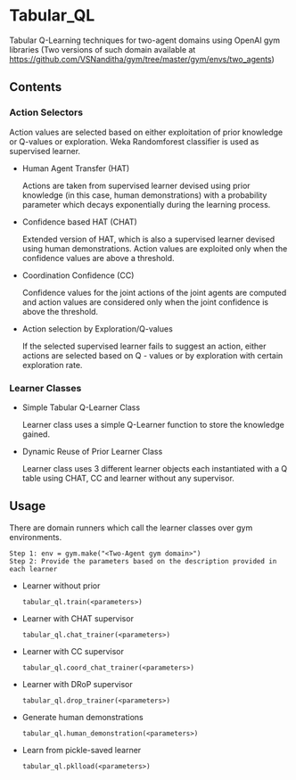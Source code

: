 # Tabular_QL
Tabular Q-Learning techniques for two-agent domains using OpenAI gym libraries 
(Two versions of such domain available at https://github.com/VSNanditha/gym/tree/master/gym/envs/two_agents)

## Contents
### Action Selectors
Action values are selected based on either exploitation of prior knowledge or Q-values or exploration. Weka Randomforest classifier is used as supervised learner. 
* Human Agent Transfer (HAT)
    
    Actions are taken from supervised learner devised using prior knowledge (in this case, human demonstrations) with a probability parameter which decays exponentially during the learning process. 
* Confidence based HAT (CHAT)
    
    Extended version of HAT, which is also a supervised learner devised using human demonstrations. Action values are exploited only when the confidence values are above a threshold.
* Coordination Confidence (CC)
    
    Confidence values for the joint actions of the joint agents are computed and action values are considered only when the joint confidence is above the threshold.
* Action selection by Exploration/Q-values
    
    If the selected supervised learner fails to suggest an action, either actions are selected based on Q - values or by exploration with certain exploration rate.
### Learner Classes
* Simple Tabular Q-Learner Class
    
    Learner class uses a simple Q-Learner function to store the knowledge gained.
* Dynamic Reuse of Prior Learner Class
    
    Learner class uses 3 different learner objects each instantiated with a Q table using CHAT, CC and learner without any supervisor.
    
## Usage

There are domain runners which call the learner classes over gym environments.
```
Step 1: env = gym.make("<Two-Agent gym domain>")
Step 2: Provide the parameters based on the description provided in each learner
```
* Learner without prior

    ```tabular_ql.train(<parameters>)```
* Learner with CHAT supervisor

    ```tabular_ql.chat_trainer(<parameters>)```
* Learner with CC supervisor

    ```tabular_ql.coord_chat_trainer(<parameters>)```
* Learner with DRoP supervisor

    ```tabular_ql.drop_trainer(<parameters>)```
    
* Generate human demonstrations
    
    ```tabular_ql.human_demonstration(<parameters>)```
    
* Learn from pickle-saved learner

    ```tabular_ql.pklload(<parameters>)```